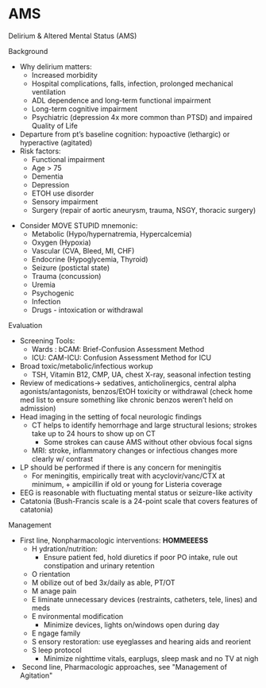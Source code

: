 # AMS
 
Delirium & Altered Mental Status (AMS)

Background

-   Why delirium matters:
    -   Increased morbidity
    -   Hospital complications, falls, infection, prolonged mechanical
        ventilation
    -   ADL dependence and long-term functional impairment
    -   Long-term cognitive impairment
    -   Psychiatric (depression 4x more common than PTSD) and impaired
        Quality of Life
-   Departure
    from pt’s baseline cognition: hypoactive (lethargic) or hyperactive
    (agitated)
-   Risk factors:
    -   Functional impairment
    -   Age > 75
    -   Dementia
    -   Depression
    -   ETOH use disorder
    -   Sensory impairment
    -   Surgery (repair of aortic aneurysm, trauma, NSGY, thoracic
        surgery)

<!-- -->

-   Consider MOVE STUPID mnemonic:
    -   Metabolic
        (Hypo/hypernatremia, Hypercalcemia)
    -   Oxygen
        (Hypoxia)
    -   Vascular
        (CVA, Bleed, MI, CHF)
    -   Endocrine
        (Hypoglycemia, Thyroid)
    -   Seizure
        (postictal state)
    -   Trauma (concussion)
    -   Uremia
    -   Psychogenic
    -   Infection
    -   Drugs
        - intoxication or withdrawal

Evaluation

-   Screening
    Tools:
    -   Wards
        : bCAM: Brief-Confusion Assessment Method
    -   ICU: CAM-ICU: Confusion Assessment Method for ICU
-   Broad toxic/metabolic/infectious workup
    -   TSH, Vitamin B12, CMP, UA, chest X-ray, seasonal infection
        testing
-   Review
    of medications-> sedatives, anticholinergics, central alpha
    agonists/antagonists, benzos/EtOH toxicity or withdrawal (check home
    med list to ensure something like chronic benzos weren’t held on
    admission)
-   Head imaging in the setting of focal neurologic findings
    -   CT helps to identify hemorrhage and large structural lesions;
        strokes take up to 24 hours to show up on CT
        -   Some strokes can cause AMS without other obvious focal signs
    -   MRI: stroke, inflammatory changes or infectious changes more
        clearly w/ contrast
-   LP should be performed if there is any concern for meningitis
    -   For meningitis, empirically treat with acyclovir/vanc/CTX at
        minimum, + ampicillin if old or young for Listeria coverage
-   EEG is reasonable with fluctuating mental status or seizure-like
    activity
-   Catatonia (Bush-Francis scale is a 24-point scale that covers
    features of catatonia)

Management

-   First line, Nonpharmacologic interventions: **HOMMEEESS**
    -   H
        ydration/nutrition:
        -   Ensure patient fed, hold diuretics if poor PO intake, rule
            out constipation and urinary retention
    -   O
        rientation
    -   M
        obilize out of bed 3x/daily as able, PT/OT
    -   M
        anage pain
    -   E
        liminate unnecessary devices (restraints, catheters, tele,
        lines) and meds
    -   E
        nvironmental modification
        -   Minimize devices, lights on/windows open during day
    -   E
        ngage family
    -   S
        ensory restoration: use eyeglasses and hearing aids and reorient
    -   S
        leep protocol
        -   Minimize nighttime vitals, earplugs, sleep mask and no TV at
            nigh
-   ​​​​​​​​​​​​​​
    Second line, Pharmacologic approaches, see "Management of Agitation"
